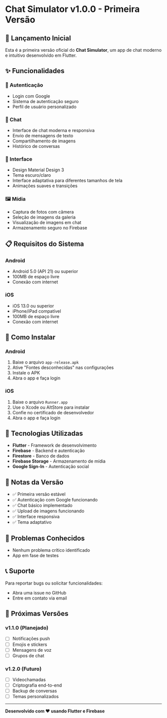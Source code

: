 # Chat Simulator v1.0.0 - Primeira Versão

## 🎉 Lançamento Inicial

Esta é a primeira versão oficial do **Chat Simulator**, um app de chat moderno e intuitivo desenvolvido em Flutter.

## ✨ Funcionalidades

### 🔐 Autenticação
- Login com Google
- Sistema de autenticação seguro
- Perfil de usuário personalizado

### 💬 Chat
- Interface de chat moderna e responsiva
- Envio de mensagens de texto
- Compartilhamento de imagens
- Histórico de conversas

### 📱 Interface
- Design Material Design 3
- Tema escuro/claro
- Interface adaptativa para diferentes tamanhos de tela
- Animações suaves e transições

### 🖼️ Mídia
- Captura de fotos com câmera
- Seleção de imagens da galeria
- Visualização de imagens em chat
- Armazenamento seguro no Firebase

## 📋 Requisitos do Sistema

### Android
- Android 5.0 (API 21) ou superior
- 100MB de espaço livre
- Conexão com internet

### iOS
- iOS 13.0 ou superior
- iPhone/iPad compatível
- 100MB de espaço livre
- Conexão com internet

## 🚀 Como Instalar

### Android
1. Baixe o arquivo `app-release.apk`
2. Ative "Fontes desconhecidas" nas configurações
3. Instale o APK
4. Abra o app e faça login

### iOS
1. Baixe o arquivo `Runner.app`
2. Use o Xcode ou AltStore para instalar
3. Confie no certificado de desenvolvedor
4. Abra o app e faça login

## 🔧 Tecnologias Utilizadas

- **Flutter** - Framework de desenvolvimento
- **Firebase** - Backend e autenticação
- **Firestore** - Banco de dados
- **Firebase Storage** - Armazenamento de mídia
- **Google Sign-In** - Autenticação social

## 📝 Notas da Versão

- ✅ Primeira versão estável
- ✅ Autenticação com Google funcionando
- ✅ Chat básico implementado
- ✅ Upload de imagens funcionando
- ✅ Interface responsiva
- ✅ Tema adaptativo

## 🐛 Problemas Conhecidos

- Nenhum problema crítico identificado
- App em fase de testes

## 📞 Suporte

Para reportar bugs ou solicitar funcionalidades:
- Abra uma issue no GitHub
- Entre em contato via email

## 🔄 Próximas Versões

### v1.1.0 (Planejado)
- [ ] Notificações push
- [ ] Emojis e stickers
- [ ] Mensagens de voz
- [ ] Grupos de chat

### v1.2.0 (Futuro)
- [ ] Videochamadas
- [ ] Criptografia end-to-end
- [ ] Backup de conversas
- [ ] Temas personalizados

---

**Desenvolvido com ❤️ usando Flutter e Firebase** 
